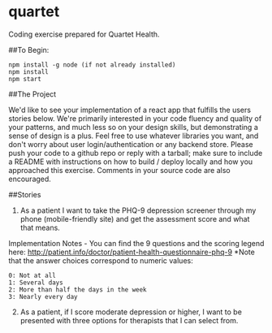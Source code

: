 # quartet

Coding exercise prepared for Quartet Health.

##To Begin:

```
npm install -g node (if not already installed)
npm install
npm start
```

##The Project

We'd like to see your implementation of a react app that fulfills the users stories below. We're primarily interested in your code fluency and quality of your patterns, and much less so on your design skills, but demonstrating a sense of design is a plus. Feel free to use whatever libraries you want, and don't worry about user login/authentication or any backend store. Please push your code to a github repo or reply with a tarball; make sure to include a README with instructions on how to build / deploy locally and how you approached this exercise. Comments in your source code are also encouraged.

##Stories

1) As a patient I want to take the PHQ-9 depression screener through my phone (mobile-friendly site) and get the assessment score and what that means.

Implementation Notes - You can find the 9 questions and the scoring legend here: http://patient.info/doctor/patient-health-questionnaire-phq-9  *Note that the answer choices correspond to numeric values:
```
0: Not at all
1: Several days
2: More than half the days in the week
3: Nearly every day
```

2) As a patient, if I score moderate depression or higher, I want to be presented with three options for therapists that I can select from.
